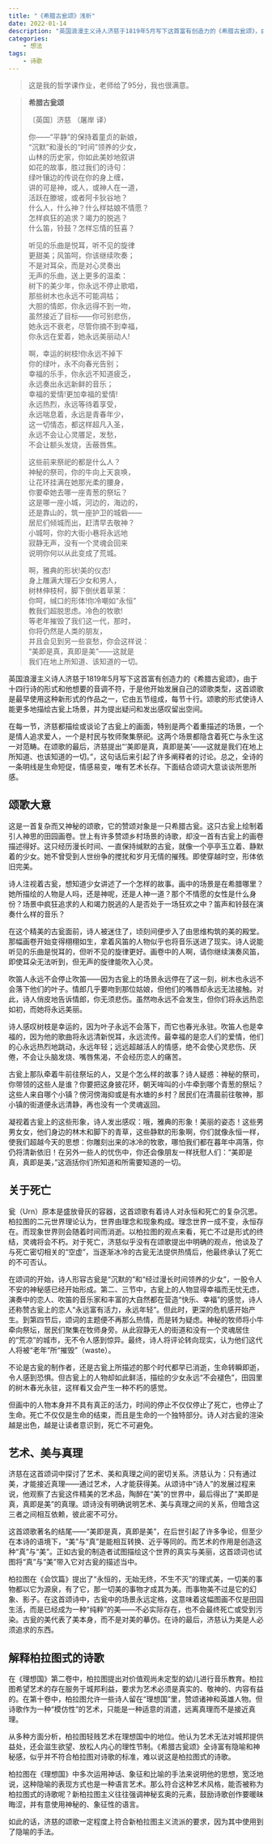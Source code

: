 ```yaml
---
title: "《希腊古瓮颂》浅析"
date: 2022-01-14
description: "英国浪漫主义诗人济慈于1819年5月写下这首富有创造力的《希腊古瓮颂》，由于十四行诗的形式和他想要的音调不符，于是他开始发展自己的颂歌类型，这首颂歌是最早使用这种新形式的作品之一，它由五节组成，每节十行。颂歌的形式使诗人能更多地描绘古瓮上场景，并为提出疑问和发出感叹留出空间。"
categories:
    - 想法
tags:
    - 诗歌
---
```


> 这是我的哲学课作业，老师给了95分，我也很满意。

> **希腊古瓮颂**
> 
> 〔英国〕济慈
> （屠岸 译）
>
> 你——“平静”的保持着童贞的新娘，  
> “沉默”和漫长的“时间”领养的少女，  
> 山林的历史家，你如此美妙地叙讲  
> 如花的故事，胜过我们的诗句：  
> 绿叶镶边的传说在你的身上缠，  
> 讲的可是神，或人，或神人在一道，  
> 活跃在滕坡，或者阿卡狄谷地？  
> 什么人，什么神？什么样姑娘不情愿？  
> 怎样疯狂的追求？竭力的脱逃？  
> 什么笛，铃鼓？怎样忘情的狂喜？
>
> 听见的乐曲是悦耳，听不见的旋律  
> 更甜美；风笛呵，你该继续吹奏；  
> 不是对耳朵，而是对心灵奏出  
> 无声的乐曲，送上更多的温柔：  
> 树下的美少年，你永远不停止歌唱，  
> 那些树木也永远不可能凋枯；  
> 大胆的情郎，你永远得不到一吻，  
> 虽然接近了目标——你可别悲伤，  
> 她永远不衰老，尽管你摘不到幸福，  
> 你永远在爱着，她永远美丽动人!
>
> 啊，幸运的树枝!你永远不掉下  
> 你的绿叶，永不向春光告别；  
> 幸福的乐手，你永远不知道疲乏，  
> 永远奏出永远新鲜的音乐；  
> 幸福的爱情!更加幸福的爱情!  
> 永远热烈，永远等待着享受，  
> 永远喘息着，永远是青春年少，  
> 这一切情态，都这样超凡入圣，  
> 永远不会让心灵餍足，发愁，  
> 不会让额头发烧，舌蔽唇焦。
>
> 这些前来祭祀的都是什么人？  
> 神秘的祭司，你的牛向上天哀唤，  
> 让花环挂满在她那光柔的腰身，  
> 你要牵她去哪一座青葱的祭坛？  
> 这是哪一座小城，河边的，海边的，  
> 还是靠山的，筑一座护卫的城砦——  
> 居尼们倾城而出，赶清早去敬神？  
> 小城呵，你的大街小巷将永远地  
> 寂静无声，没有一个灵魂会回来  
> 说明你何以从此变成了荒城。
>
> 啊，雅典的形状!美的仪态!  
> 身上雕满大理石少女和男人，  
> 树林伸枝柯，脚下倒伏着草莱：  
> 你呵，缄口的形体!你冷嘲如“永恒”  
> 教我们超脱思虑。冷色的牧歌!  
> 等老年摧毁了我们这一代，那时，  
> 你将仍然是人类的朋友，  
> 并且会见到另一些哀愁，你会这样说：  
> “美即是真，真即是美”——这就是  
> 我们在地上所知道、该知道的一切。

英国浪漫主义诗人济慈于1819年5月写下这首富有创造力的《希腊古瓮颂》，由于十四行诗的形式和他想要的音调不符，于是他开始发展自己的颂歌类型，这首颂歌是最早使用这种新形式的作品之一，它由五节组成，每节十行。颂歌的形式使诗人能更多地描绘古瓮上场景，并为提出疑问和发出感叹留出空间。

在每一节，济慈都描绘或谈论了古瓮上的画面，特别是两个着重描述的场景，一个是情人追求爱人，一个是村民与牧师聚集祭祀。这两个场景都隐含着死亡与永生这一对范畴。在颂歌的最后，济慈提出“‘美即是真，真即是美’——这就是我们在地上所知道、也该知道的一切。”，这句话后来引起了许多阐释者的讨论。总之，全诗的一条明线是生命短促，情感易变，唯有艺术长存。下面结合颂词大意谈谈所思所感。

## 颂歌大意

这是一首复杂而又神秘的颂歌，它的赞颂对象是一只希腊古瓮。这只古瓮上绘制着引人神思的田园画卷。世上有许多赞颂乡村场景的诗歌，却没一首有古瓮上的画卷描述得好。这只经历漫长时间、一直保持缄默的古瓮，就像一个亭亭玉立着、静默着的少女。她不曾受到人世纷争的搅扰和岁月无情的摧残。即使穿越时空，形体依旧完美。

诗人注视着古瓮，想知道少女讲述了一个怎样的故事。画中的场景是在希腊哪里？她所描绘的人物是人吗，还是神呢，还是人神一道？那个不情愿的女性是什么身份？场景中疯狂追求的人和竭力脱逃的人是否处于一场狂欢之中？笛声和铃鼓在演奏什么样的音乐？

在这个精美的古瓮面前，诗人被迷住了，顷刻间便步入了由思维构筑的美的殿堂。那幅画卷开始变得栩栩如生，拿着风笛的人物似乎也将音乐送进了现实。诗人说能听见的乐曲是悦耳的，但听不见的旋律更好。画卷中的人啊，请你继续演奏风笛，即使耳朵无法听到，但无声的旋律能吹入心灵。

吹笛人永远不会停止吹笛——因为古瓮上的场景永远停在了这一刻，树木也永远不会落下他们的叶子。情郎几乎要吻到那位姑娘，但他们的嘴唇却永远无法接触。对此，诗人俏皮地告诉情郎，你无须悲伤。虽然吻永远不会发生，但你们将永远热恋如初，而她将永远美丽。

诗人感叹树枝是幸运的，因为叶子永远不会落下，而它也春光永驻。吹笛人也是幸福的，因为他的歌曲将永远清新悦耳，永远流传。最幸福的是恋人们的爱情，他们的心永远热烈地跳动，永远年轻；远远超越活人的情感，绝不会使心灵悲伤、厌倦，不会让头脑发烧、嘴唇焦渴，不会经历恋人的痛苦。

古瓮上那队牵着牛前往祭坛的人，又是个怎么样的故事？诗人疑惑：神秘的祭司，你带领的这些人是谁？你要把这身披花环，朝天哞叫的小牛牵到哪个青葱的祭坛？这些人来自哪个小镇？傍河傍海抑或是有水塘的乡村？居民们在清晨前往敬神，那小镇的街道便永远清静，再也没有一个灵魂返回。

凝视着古瓮上的这些形象，诗人发出感叹：哦，雅典的形象！美丽的姿态！这些男男女女，他们身边的林木和脚下的青草，这些静默的形象啊，你们就像永恒一样，使我们超越今天的思想：你雕刻出来的冰冷的牧歌，哪怕我们都在暮年中凋落，你仍将清新依旧！在另外一些人的忧伤中，你还会像朋友一样抚慰人们：“美即是真，真即是美，”这涵括你们所知道和所需要知道的一切。

## 关于死亡

瓮（Urn）原本是盛放骨灰的容器，这首颂歌有着诗人对永恒和死亡的复杂沉思。柏拉图的二元世界理论认为，世界由理念和现象构成。理念世界一成不变，永恒存在。而现象世界则会随着时间而消逝。以柏拉图的观点来看，死亡不过是形式的终结，灵魂将会不朽。对于死亡，济慈似乎没有在颂歌提出中明确的观点，他谈及了与死亡密切相关的“空虚”，当逐渐冰冷的古瓮无法提供热情后，他最终承认了死亡的不可否认。

在颂词的开始，诗人形容古瓮是“沉默的”和“经过漫长时间领养的少女”，一股令人不安的神秘感已经开始形成。第二、三节中，古瓮上的人物显得幸福而无忧无虑，演奏中的恋人、吹笛的音乐家和丰富的大自然都在营造“快乐、幸福”的感觉，诗人还称赞古瓮上的恋人“永远富有活力，永远年轻”。但此时，更深的危机感开始产生。到第四节后，颂词的主题便不再那么热情，而是转为疑虑。神秘的牧师将小牛牵向祭坛，居民们聚集在牧师身旁。从此寂静无人的街道和没有一个灵魂居住的“荒凉”的城市，无不令人感到惊异。最终，诗人将评论转向现实，认为他们这代人将被“老年”所“摧毁”（waste）。

不论是古瓮的制作者，还是古瓮上所描述的那个时代都早已消逝，生命转瞬即逝，令人感到恐惧。但古瓮上的人物却如此鲜活，描绘的少女永远“不会褪色”，田园里的树木春光永驻，这样看又会产生一种不朽的感觉。

但画中的人物本身并不具有真正的活力，时间的停止不仅仅停止了死亡，也停止了生命。死亡不仅仅是生命的结束，而且是生命的一个独特部分。诗人对古瓮的渲染越是出色，越是让读者意识到，死亡不可避免。

## 艺术、美与真理

济慈在这首颂词中探讨了艺术、美和真理之间的密切关系。济慈认为：只有通过美，才能接近真理——通过艺术，人才能获得美。从颂诗中“诗人”的发展过程来说，他观察了古瓮这件精美的艺术品，陶醉在“美”的世界中，最后得出了“美即是真，真即是美”的真理。颂诗没有明确说明艺术、美与真理之间的关系，但暗含这三者之间相互依赖，彼此密不可分。

这首颂歌著名的结尾——“美即是真，真即是美”，在后世引起了许多争论，但至少在本诗的语境下，“美”与“真”是能相互转换、近乎等同的。而艺术的作用是创造这种“真”与“美”。正如古瓮的制造者试图描绘这个世界的真实与美丽，这首颂词也试图将“真”与“美”带入它对古瓮的描述当中。

柏拉图在《会饮篇》提出了“永恒的，无始无终，不生不灭”的理式美，一切美的事物都以它为源泉，有了它，那一切美的事物才成其为美。而事物美不过是它的幻象、影子。在这首颂诗中，古瓮中的场景永远定格，这意味着这幅图画不仅是田园生活，而是已经成为一种“纯粹”的美——不必实际存在，也不会最终死亡或受到污染。古瓮的美代表了美本身，而不是对美的摹仿。在诗的最后，济慈认为美是人必须追求的东西。

## 解释柏拉图式的诗歌

在《理想国》第二卷中，柏拉图提出对价值观尚未定型的幼儿进行音乐教育。柏拉图希望艺术的存在服务于城邦利益，要求为艺术必须是真实的、敬神的、内容有益的。在第十卷中，柏拉图允许一些诗人留在“理想国”里，赞颂诸神和英雄人物。但诗歌作为一种“模仿性”的艺术，只能是一种适意的消遣，远离真理而不是接近真理。

从多种方面分析，柏拉图轻贱艺术在理想国中的地位。他认为艺术无法对城邦提供益处，还会滋生欲望、放松人内心的理性节制。《希腊古瓮颂》全诗富有隐喻和神秘感，似乎并不符合柏拉图对诗歌的标准，难以说这是柏拉图式的诗歌。

柏拉图在《理想国》中多次运用神话、象征和比喻的手法来说明他的思想，宽泛地说，这种隐喻的表现方式也是一种语言艺术。那么符合这种艺术风格，能否被称为柏拉图式的诗歌呢？新柏拉图主义往往强调神秘玄奥的元素，鼓励诗歌创作要暖昧晦涩，并有意使用神秘的、象征性的语言。

如此的话，济慈的颂歌一定程度上符合新柏拉图主义流派的要求，因为其中使用到了隐喻的手法。